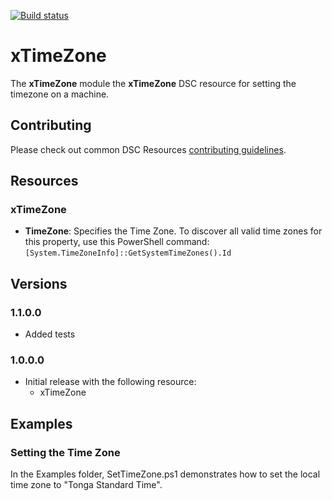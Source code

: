 [![Build status](https://ci.appveyor.com/api/projects/status/7m4cwgkr5x4igpck/branch/master?svg=true)](https://ci.appveyor.com/project/PowerShell/xtimezone/branch/master)

# xTimeZone

The **xTimeZone** module the **xTimeZone** DSC resource for setting the timezone on a machine. 

## Contributing
Please check out common DSC Resources [contributing guidelines](https://github.com/PowerShell/DscResource.Kit/blob/master/CONTRIBUTING.md).


## Resources

### xTimeZone

* **TimeZone**: Specifies the Time Zone. To discover all valid time zones for this property, use this PowerShell command: `[System.TimeZoneInfo]::GetSystemTimeZones().Id`


## Versions

### 1.1.0.0

* Added tests

### 1.0.0.0

* Initial release with the following resource:
    - xTimeZone 

## Examples 

### Setting the Time Zone

In the Examples folder, SetTimeZone.ps1 demonstrates how to set the local time zone to "Tonga Standard Time".
